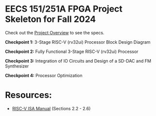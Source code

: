 # EECS 151/251A FPGA Project Skeleton for Fall 2024
Check out the [Project Overview](https://inst.eecs.berkeley.edu/~eecs151/fa24/static/fpga/project) to see the specs.

**Checkpoint 1:** 3-Stage RISC-V (rv32ui) Processor Block Design Diagram

**Checkpoint 2:** Fully Functional 3-Stage RISC-V (rv32ui) Processor

**Checkpoint 3:** Integration of IO Circuits and Design of a SD-DAC and FM Synthesizer

**Checkpoint 4:** Processor Optimization

# Resources:
- [RISC-V ISA Manual](https://riscv.org/wp-content/uploads/2017/05/riscv-spec-v2.2.pdf) (Sections 2.2 - 2.6)
